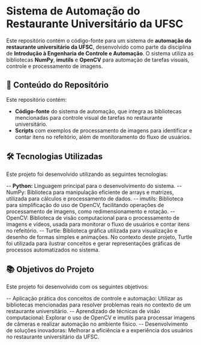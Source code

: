 # Sistema de Automação do Restaurante Universitário da UFSC

Este repositório contém o código-fonte para um sistema de **automação do restaurante universitário da UFSC**, desenvolvido como parte da disciplina de **Introdução à Engenharia de Controle e Automação**. O sistema utiliza as bibliotecas **NumPy**, **imutils** e **OpenCV** para automação de tarefas visuais, controle e processamento de imagens.

## 📁 Conteúdo do Repositório

Este repositório contém:

- **Código-fonte** do sistema de automação, que integra as bibliotecas mencionadas para controle visual de tarefas no restaurante universitário.
- **Scripts** com exemplos de processamento de imagens para identificar e contar itens no refeitório, além de monitoramento do fluxo de usuários.

## 🛠️ Tecnologias Utilizadas
Este projeto foi desenvolvido utilizando as seguintes tecnologias:

-- **Python:** Linguagem principal para o desenvolvimento do sistema.
-- NumPy: Biblioteca para manipulação eficiente de arrays e matrizes, utilizada para cálculos e processamento de dados.
-- imutils: Biblioteca para simplificação do uso de OpenCV, facilitando operações de processamento de imagens, como redimensionamento e rotação.
-- OpenCV: Biblioteca de visão computacional para o processamento de imagens e vídeos, usada para monitorar o fluxo de usuários e contar itens no refeitório.
-- Turtle: Biblioteca gráfica utilizada para visualização e desenho de formas simples e animações. No contexto deste projeto, Turtle foi utilizada para ilustrar conceitos e gerar representações gráficas de processos automatizados no sistema.

## 📚 Objetivos do Projeto
Este projeto foi desenvolvido com os seguintes objetivos:

-- Aplicação prática dos conceitos de controle e automação: Utilizar as bibliotecas mencionadas para resolver problemas reais no contexto de um restaurante universitário.
-- Aprendizado de técnicas de visão computacional: Explorar o uso de OpenCV e imutils para processar imagens de câmeras e realizar automação no ambiente físico.
-- Desenvolvimento de soluções inovadoras: Melhorar a eficiência e a experiência dos usuários no restaurante universitário da UFSC.
